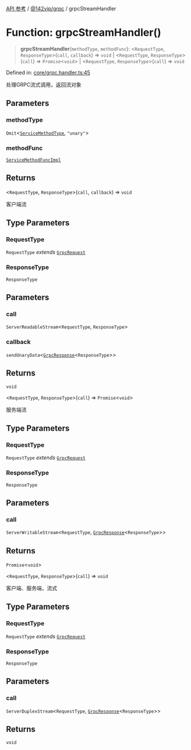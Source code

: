 [API 参考](../../../index.md) / [@142vip/grpc](../index.md) / grpcStreamHandler

# Function: grpcStreamHandler()

> **grpcStreamHandler**(`methodType`, `methodFunc`): \<`RequestType`, `ResponseType`\>(`call`, `callback`) => `void` \| \<`RequestType`, `ResponseType`\>(`call`) => `Promise`\<`void`\> \| \<`RequestType`, `ResponseType`\>(`call`) => `void`

Defined in: [core/grpc.handler.ts:45](https://github.com/142vip/core-x/blob/15d5bc9ef4bece78c0e60bdf074a2d245f625100/packages/grpc/src/core/grpc.handler.ts#L45)

处理GRPC流式调用，返回流对象

## Parameters

### methodType

`Omit`\<[`ServiceMethodType`](../enumerations/ServiceMethodType.md), `"unary"`\>

### methodFunc

[`ServiceMethodFuncImpl`](../type-aliases/ServiceMethodFuncImpl.md)

## Returns

\<`RequestType`, `ResponseType`\>(`call`, `callback`) => `void`

客户端流

## Type Parameters

### RequestType

`RequestType` *extends* [`GrpcRequest`](../interfaces/GrpcRequest.md)

### ResponseType

`ResponseType`

## Parameters

### call

`ServerReadableStream`\<`RequestType`, `ResponseType`\>

### callback

`sendUnaryData`\<[`GrpcResponse`](../interfaces/GrpcResponse.md)\<`ResponseType`\>\>

## Returns

`void`

\<`RequestType`, `ResponseType`\>(`call`) => `Promise`\<`void`\>

服务端流

## Type Parameters

### RequestType

`RequestType` *extends* [`GrpcRequest`](../interfaces/GrpcRequest.md)

### ResponseType

`ResponseType`

## Parameters

### call

`ServerWritableStream`\<`RequestType`, [`GrpcResponse`](../interfaces/GrpcResponse.md)\<`ResponseType`\>\>

## Returns

`Promise`\<`void`\>

\<`RequestType`, `ResponseType`\>(`call`) => `void`

客户端、服务端，流式

## Type Parameters

### RequestType

`RequestType` *extends* [`GrpcRequest`](../interfaces/GrpcRequest.md)

### ResponseType

`ResponseType`

## Parameters

### call

`ServerDuplexStream`\<`RequestType`, [`GrpcResponse`](../interfaces/GrpcResponse.md)\<`ResponseType`\>\>

## Returns

`void`
